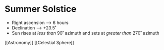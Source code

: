 # Summer Solstice

- Right ascension --> 6 hours
- Declination --> +23.5˚
- Sun rises at _less than_ 90˚ azimuth and sets at _greater than_ 270˚ azimuth

[[Astronomy]] [[Celestial Sphere]]

